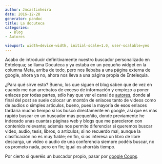 ```yaml
---
author: Jmcastinheira
date: 2016-12-28
generator: pandoc
title: La docuteca
categories:
  - Blog
- Autores

viewport: width=device-width, initial-scale=1.0, user-scalable=yes
---
```




Acabo de introducir definitivamente nuestro buscador personalizado en
Entelequa; se llama Docuteca y ya estaba en un pequeño widget en la
columna Meta, arriba de todo, pero nos llebaba a una página externa de
google, ahora ya no, ahora nos lleva a una página propia de Entelequia.

¿Para qué sirve esto? Bueno, los que siguen el blog saben que de vez en
cuando me dan arrebatos de exceso de información y empiezo a poner
enlaces por todas partes, sólo hay que ver el canal de
[autores](http://entelequia.bligoo.com/tag/autores), donde al final del
post se suele colocar un montón de enlaces tanto de videos como de
audios o simples artículos, bueno, pues la mayoría de esos enlaces
tardaría mucho tiempo si los busco directamente en google, así que es
más rápido buscar en un buscador más pequeñito, donde previamente he
indexado unas cuantas páginas web y blogs que me parecieron con
contenido relevante; además nos permite diferenciar si queremos buscar
video, audio, tesis, libros, o articulos; si no recuerdo mal, aunque la
clasificación no es muy fiable; en fin, si os interesa un libro de libre
descarga, un video o audio de una conferencia siempre podéis buscar, no
os prometo nada, pero en fin; igual os ahorráis tiempo.

Por cierto si queréis un buscador propio, pasar por [google
Coops](http://www.google.com/coop/).
